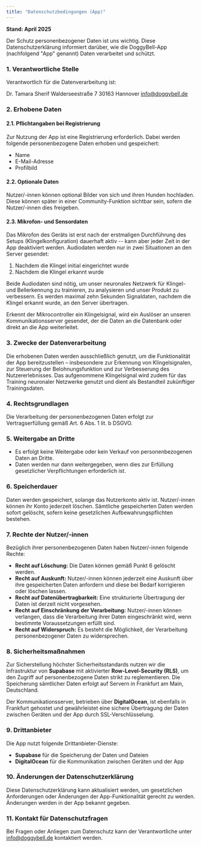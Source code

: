 ```yaml
---
title: "Datenschutzbedingungen (App)"
---
```


**Stand: April 2025**

Der Schutz personenbezogener Daten ist uns wichtig. Diese Datenschutzerklärung informiert darüber, wie die DoggyBell-App (nachfolgend "App" genannt) Daten verarbeitet und schützt.

### 1. Verantwortliche Stelle

Verantwortlich für die Datenverarbeitung ist:

Dr. Tamara Sherif
Walderseestraße 7
30163 Hannover
[info@doggybell.de](mailto:info@doggybell.de)

### 2. Erhobene Daten

#### 2.1. Pflichtangaben bei Registrierung

Zur Nutzung der App ist eine Registrierung erforderlich. Dabei werden folgende personenbezogene Daten erhoben und gespeichert:

- Name  
- E-Mail-Adresse  
- Profilbild

#### 2.2. Optionale Daten

Nutzer/-innen können optional Bilder von sich und ihren Hunden hochladen. Diese können später in einer Community-Funktion sichtbar sein, sofern die Nutzer/-innen dies freigeben.

#### 2.3. Mikrofon- und Sensordaten

Das Mikrofon des Geräts ist erst nach der erstmaligen Durchführung des Setups (Klingelkonfiguration) dauerhaft aktiv -- kann aber jeder Zeit in der App deaktiviert werden. Audiodaten werden nur in zwei Situationen an den Server gesendet:

1. Nachdem die Klingel initial eingerichtet wurde  
2. Nachdem die Klingel erkannt wurde  

Beide Audiodaten sind nötig, um unser neuronales Netzwerk für Klingel- und Bellerkennung zu trainieren, zu analysieren und unser Produkt zu verbessern. Es werden maximal zehn Sekunden Signaldaten, nachdem die Klingel erkannt wurde, an den Server übertragen.

Erkennt der Mikrocontroller ein Klingelsignal, wird ein Auslöser an unseren Kommunikationsserver gesendet, der die Daten an die Datenbank oder direkt an die App weiterleitet.

### 3. Zwecke der Datenverarbeitung

Die erhobenen Daten werden ausschließlich genutzt, um die Funktionalität der App bereitzustellen – insbesondere zur Erkennung von Klingelsignalen, zur Steuerung der Belohnungsfunktion und zur Verbesserung des Nutzererlebnisses. Das aufgenommene Klingelsignal wird zudem für das Training neuronaler Netzwerke genutzt und dient als Bestandteil zukünftiger Trainingsdaten.

### 4. Rechtsgrundlagen

Die Verarbeitung der personenbezogenen Daten erfolgt zur Vertragserfüllung gemäß Art. 6 Abs. 1 lit. b DSGVO.

### 5. Weitergabe an Dritte

- Es erfolgt keine Weitergabe oder kein Verkauf von personenbezogenen Daten an Dritte.  
- Daten werden nur dann weitergegeben, wenn dies zur Erfüllung gesetzlicher Verpflichtungen erforderlich ist.

### 6. Speicherdauer

Daten werden gespeichert, solange das Nutzerkonto aktiv ist. Nutzer/-innen können ihr Konto jederzeit löschen. Sämtliche gespeicherten Daten werden sofort gelöscht, sofern keine gesetzlichen Aufbewahrungspflichten bestehen.

### 7. Rechte der Nutzer/-innen

Bezüglich ihrer personenbezogenen Daten haben Nutzer/-innen folgende Rechte:

- **Recht auf Löschung:** Die Daten können gemäß Punkt 6 gelöscht werden.  
- **Recht auf Auskunft:** Nutzer/-innen können jederzeit eine Auskunft über ihre gespeicherten Daten anfordern und diese bei Bedarf korrigieren oder löschen lassen.  
- **Recht auf Datenübertragbarkeit:** Eine strukturierte Übertragung der Daten ist derzeit nicht vorgesehen.  
- **Recht auf Einschränkung der Verarbeitung:** Nutzer/-innen können verlangen, dass die Verarbeitung ihrer Daten eingeschränkt wird, wenn bestimmte Voraussetzungen erfüllt sind.  
- **Recht auf Widerspruch:** Es besteht die Möglichkeit, der Verarbeitung personenbezogener Daten zu widersprechen.

### 8. Sicherheitsmaßnahmen

Zur Sicherstellung höchster Sicherheitsstandards nutzen wir die Infrastruktur von **Supabase** mit aktivierter **Row-Level-Security (RLS)**, um den Zugriff auf personenbezogene Daten strikt zu reglementieren. Die Speicherung sämtlicher Daten erfolgt auf Servern in Frankfurt am Main, Deutschland.

Der Kommunikationsserver, betrieben über **DigitalOcean**, ist ebenfalls in Frankfurt gehostet und gewährleistet eine sichere Übertragung der Daten zwischen Geräten und der App durch SSL-Verschlüsselung.

### 9. Drittanbieter

Die App nutzt folgende Drittanbieter-Dienste:

- **Supabase** für die Speicherung der Daten und Dateien  
- **DigitalOcean** für die Kommunikation zwischen Geräten und der App

### 10. Änderungen der Datenschutzerklärung

Diese Datenschutzerklärung kann aktualisiert werden, um gesetzlichen Anforderungen oder Änderungen der App-Funktionalität gerecht zu werden. Änderungen werden in der App bekannt gegeben.

### 11. Kontakt für Datenschutzfragen

Bei Fragen oder Anliegen zum Datenschutz kann der Verantwortliche unter [info@doggybell.de](mailto:info@doggybell.de) kontaktiert werden.